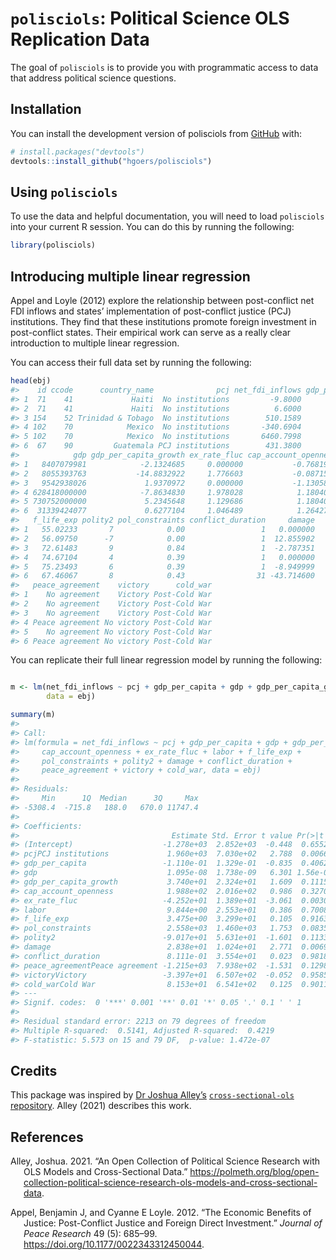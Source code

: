 
<!-- README.md is generated from README.Rmd. Please edit that file -->

# `polisciols`: Political Science OLS Replication Data

<!-- badges: start -->
<!-- badges: end -->

The goal of `polisciols` is to provide you with programmatic access to
data that address political science questions.

## Installation

You can install the development version of polisciols from
[GitHub](https://github.com/) with:

``` r
# install.packages("devtools")
devtools::install_github("hgoers/polisciols")
```

## Using `polisciols`

To use the data and helpful documentation, you will need to load
`polisciols` into your current R session. You can do this by running the
following:

``` r
library(polisciols)
```

## Introducing multiple linear regression

Appel and Loyle (2012) explore the relationship between post-conflict
net FDI inflows and states’ implementation of post-conflict justice
(PCJ) institutions. They find that these institutions promote foreign
investment in post-conflict states. Their empirical work can serve as a
really clear introduction to multiple linear regression.

You can access their full data set by running the following:

``` r
head(ebj)
#>    id ccode      country_name              pcj net_fdi_inflows gdp_per_capita
#> 1  71    41             Haiti  No institutions         -9.8000       1182.498
#> 2  71    41             Haiti  No institutions          6.6000       1088.680
#> 3 154    52 Trinidad & Tobago  No institutions        510.1589       7742.736
#> 4 102    70            Mexico  No institutions       -340.6904       6894.704
#> 5 102    70            Mexico  No institutions       6460.7998       7780.053
#> 6  67    90         Guatemala PCJ institutions        431.3800       3061.873
#>            gdp gdp_per_capita_growth ex_rate_fluc cap_account_openness labor
#> 1   8407079981            -2.1324685     0.000000           -0.7681904  68.5
#> 2   8055393763           -14.8832922     1.776603           -0.0871520  67.9
#> 3   9542938026             1.9370972     0.000000           -1.1305820  55.2
#> 4 628418000000            -7.8634830     1.978028            1.1804080  59.8
#> 5 730752000000             5.2345648     1.129686            1.1804080  61.3
#> 6  31339424077             0.6277104     1.046489            1.2642760  63.1
#>   f_life_exp polity2 pol_constraints conflict_duration     damage
#> 1   55.02233       7            0.00                 1   0.000000
#> 2   56.09750      -7            0.00                 1  12.855902
#> 3   72.61483       9            0.84                 1  -2.787351
#> 4   74.67104       4            0.39                 1   0.000000
#> 5   75.23493       6            0.39                 1  -8.949999
#> 6   67.46067       8            0.43                31 -43.714600
#>   peace_agreement    victory      cold_war
#> 1    No agreement    Victory Post-Cold War
#> 2    No agreement    Victory Post-Cold War
#> 3    No agreement    Victory Post-Cold War
#> 4 Peace agreement No victory Post-Cold War
#> 5    No agreement No victory Post-Cold War
#> 6 Peace agreement No victory Post-Cold War
```

You can replicate their full linear regression model by running the
following:

``` r

m <- lm(net_fdi_inflows ~ pcj + gdp_per_capita + gdp + gdp_per_capita_growth + cap_account_openness + ex_rate_fluc + labor + f_life_exp + pol_constraints + polity2 + damage + conflict_duration + peace_agreement + victory + cold_war, 
        data = ebj)

summary(m)
#> 
#> Call:
#> lm(formula = net_fdi_inflows ~ pcj + gdp_per_capita + gdp + gdp_per_capita_growth + 
#>     cap_account_openness + ex_rate_fluc + labor + f_life_exp + 
#>     pol_constraints + polity2 + damage + conflict_duration + 
#>     peace_agreement + victory + cold_war, data = ebj)
#> 
#> Residuals:
#>     Min      1Q  Median      3Q     Max 
#> -5308.4  -715.8   188.0   670.0 11747.4 
#> 
#> Coefficients:
#>                                  Estimate Std. Error t value Pr(>|t|)    
#> (Intercept)                    -1.278e+03  2.852e+03  -0.448  0.65525    
#> pcjPCJ institutions             1.960e+03  7.030e+02   2.788  0.00663 ** 
#> gdp_per_capita                 -1.110e-01  1.329e-01  -0.835  0.40625    
#> gdp                             1.095e-08  1.738e-09   6.301 1.56e-08 ***
#> gdp_per_capita_growth           3.740e+01  2.324e+01   1.609  0.11152    
#> cap_account_openness            1.988e+02  2.016e+02   0.986  0.32701    
#> ex_rate_fluc                   -4.252e+01  1.389e+01  -3.061  0.00301 ** 
#> labor                           9.844e+00  2.553e+01   0.386  0.70083    
#> f_life_exp                      3.475e+00  3.299e+01   0.105  0.91638    
#> pol_constraints                 2.558e+03  1.460e+03   1.753  0.08357 .  
#> polity2                        -9.017e+01  5.631e+01  -1.601  0.11330    
#> damage                          2.838e+01  1.024e+01   2.771  0.00697 ** 
#> conflict_duration               8.111e-01  3.554e+01   0.023  0.98185    
#> peace_agreementPeace agreement -1.215e+03  7.938e+02  -1.531  0.12983    
#> victoryVictory                 -3.397e+01  6.507e+02  -0.052  0.95850    
#> cold_warCold War                8.153e+01  6.541e+02   0.125  0.90112    
#> ---
#> Signif. codes:  0 '***' 0.001 '**' 0.01 '*' 0.05 '.' 0.1 ' ' 1
#> 
#> Residual standard error: 2213 on 79 degrees of freedom
#> Multiple R-squared:  0.5141, Adjusted R-squared:  0.4219 
#> F-statistic: 5.573 on 15 and 79 DF,  p-value: 1.472e-07
```

## Credits

This package was inspired by [Dr Joshua
Alley’s](https://joshuaalley.github.io/) [`cross-sectional-ols`
repository](https://github.com/joshuaalley/cross-sectional-ols). Alley
(2021) describes this work.

## References

<div id="refs" class="references csl-bib-body hanging-indent">

<div id="ref-alley2021" class="csl-entry">

Alley, Joshua. 2021. “An Open Collection of Political Science Research
with OLS Models and Cross-Sectional Data.”
<https://polmeth.org/blog/open-collection-political-science-research-ols-models-and-cross-sectional-data>.

</div>

<div id="ref-appel2012" class="csl-entry">

Appel, Benjamin J, and Cyanne E Loyle. 2012. “The Economic Benefits of
Justice: Post-Conflict Justice and Foreign Direct Investment.” *Journal
of Peace Research* 49 (5): 685–99.
<https://doi.org/10.1177/0022343312450044>.

</div>

</div>
